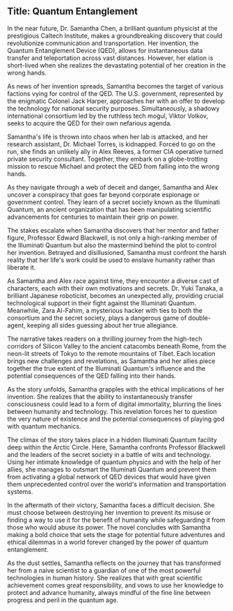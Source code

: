 
## Title: Quantum Entanglement

In the near future, Dr. Samantha Chen, a brilliant quantum physicist at the prestigious Caltech Institute, makes a groundbreaking discovery that could revolutionize communication and transportation. Her invention, the Quantum Entanglement Device (QED), allows for instantaneous data transfer and teleportation across vast distances. However, her elation is short-lived when she realizes the devastating potential of her creation in the wrong hands.

As news of her invention spreads, Samantha becomes the target of various factions vying for control of the QED. The U.S. government, represented by the enigmatic Colonel Jack Harper, approaches her with an offer to develop the technology for national security purposes. Simultaneously, a shadowy international consortium led by the ruthless tech mogul, Viktor Volkov, seeks to acquire the QED for their own nefarious agenda.

Samantha's life is thrown into chaos when her lab is attacked, and her research assistant, Dr. Michael Torres, is kidnapped. Forced to go on the run, she finds an unlikely ally in Alex Reeves, a former CIA operative turned private security consultant. Together, they embark on a globe-trotting mission to rescue Michael and protect the QED from falling into the wrong hands.

As they navigate through a web of deceit and danger, Samantha and Alex uncover a conspiracy that goes far beyond corporate espionage or government control. They learn of a secret society known as the Illuminati Quantum, an ancient organization that has been manipulating scientific advancements for centuries to maintain their grip on power.

The stakes escalate when Samantha discovers that her mentor and father figure, Professor Edward Blackwell, is not only a high-ranking member of the Illuminati Quantum but also the mastermind behind the plot to control her invention. Betrayed and disillusioned, Samantha must confront the harsh reality that her life's work could be used to enslave humanity rather than liberate it.

As Samantha and Alex race against time, they encounter a diverse cast of characters, each with their own motivations and secrets. Dr. Yuki Tanaka, a brilliant Japanese roboticist, becomes an unexpected ally, providing crucial technological support in their fight against the Illuminati Quantum. Meanwhile, Zara Al-Fahim, a mysterious hacker with ties to both the consortium and the secret society, plays a dangerous game of double-agent, keeping all sides guessing about her true allegiance.

The narrative takes readers on a thrilling journey from the high-tech corridors of Silicon Valley to the ancient catacombs beneath Rome, from the neon-lit streets of Tokyo to the remote mountains of Tibet. Each location brings new challenges and revelations, as Samantha and her allies piece together the true extent of the Illuminati Quantum's influence and the potential consequences of the QED falling into their hands.

As the story unfolds, Samantha grapples with the ethical implications of her invention. She realizes that the ability to instantaneously transfer consciousness could lead to a form of digital immortality, blurring the lines between humanity and technology. This revelation forces her to question the very nature of existence and the potential consequences of playing god with quantum mechanics.

The climax of the story takes place in a hidden Illuminati Quantum facility deep within the Arctic Circle. Here, Samantha confronts Professor Blackwell and the leaders of the secret society in a battle of wits and technology. Using her intimate knowledge of quantum physics and with the help of her allies, she manages to outsmart the Illuminati Quantum and prevent them from activating a global network of QED devices that would have given them unprecedented control over the world's information and transportation systems.

In the aftermath of their victory, Samantha faces a difficult decision. She must choose between destroying her invention to prevent its misuse or finding a way to use it for the benefit of humanity while safeguarding it from those who would abuse its power. The novel concludes with Samantha making a bold choice that sets the stage for potential future adventures and ethical dilemmas in a world forever changed by the power of quantum entanglement.

As the dust settles, Samantha reflects on the journey that has transformed her from a naive scientist to a guardian of one of the most powerful technologies in human history. She realizes that with great scientific achievement comes great responsibility, and vows to use her knowledge to protect and advance humanity, always mindful of the fine line between progress and peril in the quantum age.
